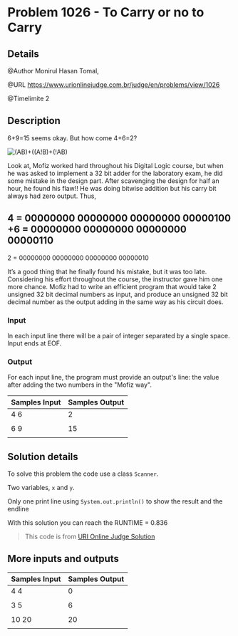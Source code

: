 # Problem 1026 - To Carry or no to Carry

## Details

@Author Monirul Hasan Tomal,

@URL https://www.urionlinejudge.com.br/judge/en/problems/view/1026

@Timelimite 2

## Description

6+9=15 seems okay. But how come 4+6=2?

![(AB)+((A!B)+(!AB)](https://urionlinejudge.r.worldssl.net/gallery/images/problems/UOJ_1026.png)

Look at, Mofiz worked hard throughout his Digital Logic course, but when he was asked to implement a 32 bit adder for the laboratory exam, he did some mistake in the design part. After scavenging the design for half an hour, he found his flaw!! He was doing bitwise addition but his carry bit always had zero output. Thus,

4  = 00000000 00000000 00000000 00000100
+6 = 00000000 00000000 00000000 00000110
----------------------------------------
2  = 00000000 00000000 00000000 00000010

It’s a good thing that he finally found his mistake, but it was too late. Considering his effort throughout the course, the instructor gave him one more chance. Mofiz had to write an efficient program that would take 2 unsigned 32 bit decimal numbers as input, and produce an unsigned 32 bit decimal number as the output adding in the same way as his circuit does.

### Input

In each input line there will be a pair of integer separated by a single space. Input ends at EOF.

### Output

For each input line, the program must provide an output's line: the value after adding the two numbers in the "Mofiz way".

| Samples Input | Samples Output|
|---------------|---------------|
| 4 6 | 2 |
| | |
| 6 9 | 15 |
| | |

## Solution details

To solve this problem the code use a class `Scanner`.

Two variables, `x` and `y`.

Only one print line using `System.out.println()` to show the result and the endline

With this solution you can reach the RUNTIME = 0.836

> This code is from [URI Online Judge Solution](https://urisolve.blogspot.com.br/2016/04/uri-online-judge-solution-1026-in-c-c.html)

## More inputs and outputs

| Samples Input | Samples Output|
|---------------|---------------|
| 4 4 | 0 |
| | |
| 3 5 | 6 |
| | |
| 10 20 | 20|
| | |
